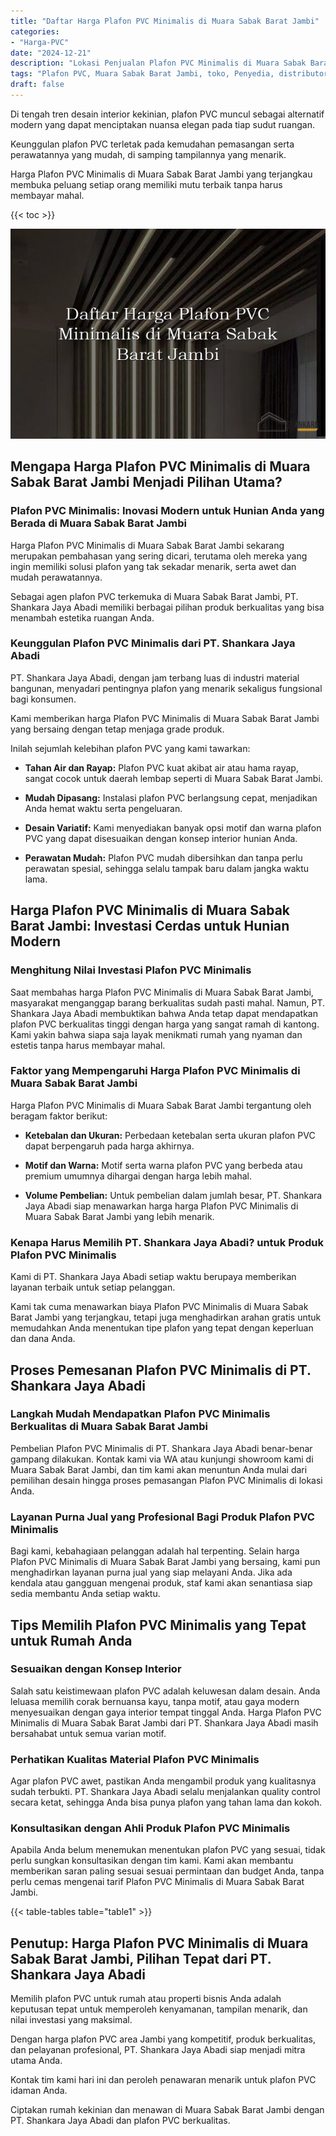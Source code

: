 ```yaml
---
title: "Daftar Harga Plafon PVC Minimalis di Muara Sabak Barat Jambi"
categories: 
- "Harga-PVC"
date: "2024-12-21"
description: "Lokasi Penjualan Plafon PVC Minimalis di Muara Sabak Barat Jambi bagi hunian, kantor, serta toko. Material terbaik, pilihan motif, variasi warna elegan, dengan servis instalasi ditangani oleh tim berpengalaman dan kepastian resmi!|Layanan distribusi Plafon PVC Minimalis di Muara Sabak Barat Jambi untuk keperluan hunian, perkantoran, atau toko, beserta panel unggulan dan pemasangan oleh teknisi profesional serta jaminan resmi.|Pilihan Plafon PVC Minimalis di Muara Sabak Barat Jambi yang andal untuk hunian, office, dan toko, bersama panel terbaik dan instalasi ditangani oleh tim profesional serta kepastian resmi.|Penyediaan Plafon PVC Minimalis di Muara Sabak Barat Jambi bagi hunian, kantor, dan gerai, beserta produk terbaik dan instalasi oleh teknisi berpengalaman, disertai beserta kepastian resmi.}"
tags: "Plafon PVC, Muara Sabak Barat Jambi, toko, Penyedia, distributor"
draft: false
---
```


Di tengah tren desain interior kekinian, plafon PVC muncul sebagai alternatif modern yang dapat menciptakan nuansa elegan pada tiap sudut ruangan.

Keunggulan plafon PVC terletak pada kemudahan pemasangan serta perawatannya yang mudah, di samping tampilannya yang menarik.

Harga Plafon PVC Minimalis di Muara Sabak Barat Jambi yang terjangkau membuka peluang setiap orang memiliki mutu terbaik tanpa harus membayar mahal.

{{< toc >}}

![Daftar Harga Plafon PVC Minimalis di Muara Sabak Barat Jambi](/images/Harga-PVC/Daftar-Harga-Plafon-PVC-Minimalis-di-Muara-Sabak-Barat-Jambi.png)


## Mengapa Harga Plafon PVC Minimalis di Muara Sabak Barat Jambi Menjadi Pilihan Utama?

### Plafon PVC Minimalis: Inovasi Modern untuk Hunian Anda yang Berada di Muara Sabak Barat Jambi

Harga Plafon PVC Minimalis di Muara Sabak Barat Jambi sekarang merupakan pembahasan yang sering dicari, terutama oleh mereka yang ingin memiliki solusi plafon yang tak sekadar menarik, serta awet dan mudah perawatannya.

Sebagai agen plafon PVC terkemuka di Muara Sabak Barat Jambi, PT. Shankara Jaya Abadi memiliki berbagai pilihan produk berkualitas yang bisa menambah estetika ruangan Anda.

### Keunggulan Plafon PVC Minimalis dari PT. Shankara Jaya Abadi

PT. Shankara Jaya Abadi, dengan jam terbang luas di industri material bangunan, menyadari pentingnya plafon yang menarik sekaligus fungsional bagi konsumen.

Kami memberikan harga Plafon PVC Minimalis di Muara Sabak Barat Jambi yang bersaing dengan tetap menjaga grade produk.

Inilah sejumlah kelebihan plafon PVC yang kami tawarkan:

- **Tahan Air dan Rayap:** Plafon PVC kuat akibat air atau hama rayap, sangat cocok untuk daerah lembap seperti di Muara Sabak Barat Jambi.

- **Mudah Dipasang:** Instalasi plafon PVC berlangsung cepat, menjadikan Anda hemat waktu serta pengeluaran.

- **Desain Variatif:** Kami menyediakan banyak opsi motif dan warna plafon PVC yang dapat disesuaikan dengan konsep interior hunian Anda.

- **Perawatan Mudah:** Plafon PVC mudah dibersihkan dan tanpa perlu perawatan spesial, sehingga selalu tampak baru dalam jangka waktu lama.

## Harga Plafon PVC Minimalis di Muara Sabak Barat Jambi: Investasi Cerdas untuk Hunian Modern

### Menghitung Nilai Investasi Plafon PVC Minimalis

Saat membahas harga Plafon PVC Minimalis di Muara Sabak Barat Jambi, masyarakat menganggap barang berkualitas sudah pasti mahal. Namun, PT. Shankara Jaya Abadi membuktikan bahwa Anda tetap dapat mendapatkan plafon PVC berkualitas tinggi dengan harga yang sangat ramah di kantong. Kami yakin bahwa siapa saja layak menikmati rumah yang nyaman dan estetis tanpa harus membayar mahal.

### Faktor yang Mempengaruhi Harga Plafon PVC Minimalis di Muara Sabak Barat Jambi

Harga Plafon PVC Minimalis di Muara Sabak Barat Jambi tergantung oleh beragam faktor berikut:

- **Ketebalan dan Ukuran:** Perbedaan ketebalan serta ukuran plafon PVC dapat berpengaruh pada harga akhirnya.

- **Motif dan Warna:** Motif serta warna plafon PVC yang berbeda atau premium umumnya dihargai dengan harga lebih mahal.

- **Volume Pembelian:** Untuk pembelian dalam jumlah besar, PT. Shankara Jaya Abadi siap menawarkan harga harga Plafon PVC Minimalis di Muara Sabak Barat Jambi yang lebih menarik.

### Kenapa Harus Memilih PT. Shankara Jaya Abadi? untuk Produk Plafon PVC Minimalis

Kami di PT. Shankara Jaya Abadi setiap waktu berupaya memberikan layanan terbaik untuk setiap pelanggan.

Kami tak cuma menawarkan biaya Plafon PVC Minimalis di Muara Sabak Barat Jambi yang terjangkau, tetapi juga menghadirkan arahan gratis untuk memudahkan Anda menentukan tipe plafon yang tepat dengan keperluan dan dana Anda.

## Proses Pemesanan Plafon PVC Minimalis di PT. Shankara Jaya Abadi

### Langkah Mudah Mendapatkan Plafon PVC Minimalis Berkualitas di Muara Sabak Barat Jambi

Pembelian Plafon PVC Minimalis di PT. Shankara Jaya Abadi benar-benar gampang dilakukan. Kontak kami via WA atau kunjungi showroom kami di Muara Sabak Barat Jambi, dan tim kami akan menuntun Anda mulai dari pemilihan desain hingga proses pemasangan Plafon PVC Minimalis di lokasi Anda.

### Layanan Purna Jual yang Profesional Bagi Produk Plafon PVC Minimalis

Bagi kami, kebahagiaan pelanggan adalah hal terpenting. Selain harga Plafon PVC Minimalis di Muara Sabak Barat Jambi yang bersaing, kami pun menghadirkan layanan purna jual yang siap melayani Anda. Jika ada kendala atau gangguan mengenai produk, staf kami akan senantiasa siap sedia membantu Anda setiap waktu.

## Tips Memilih Plafon PVC Minimalis yang Tepat untuk Rumah Anda

### Sesuaikan dengan Konsep Interior

Salah satu keistimewaan plafon PVC adalah keluwesan dalam desain. Anda leluasa memilih corak bernuansa kayu, tanpa motif, atau gaya modern menyesuaikan dengan gaya interior tempat tinggal Anda. Harga Plafon PVC Minimalis di Muara Sabak Barat Jambi dari PT. Shankara Jaya Abadi masih bersahabat untuk semua varian motif.

### Perhatikan Kualitas Material Plafon PVC Minimalis

Agar plafon PVC awet, pastikan Anda mengambil produk yang kualitasnya sudah terbukti. PT. Shankara Jaya Abadi selalu menjalankan quality control secara ketat, sehingga Anda bisa punya plafon yang tahan lama dan kokoh.

### Konsultasikan dengan Ahli Produk Plafon PVC Minimalis

Apabila Anda belum menemukan menentukan plafon PVC yang sesuai, tidak perlu sungkan konsultasikan dengan tim kami. Kami akan membantu memberikan saran paling sesuai sesuai permintaan dan budget Anda, tanpa perlu cemas mengenai tarif Plafon PVC Minimalis di Muara Sabak Barat Jambi.

{{< table-tables table="table1" >}}

## Penutup: Harga Plafon PVC Minimalis di Muara Sabak Barat Jambi, Pilihan Tepat dari PT. Shankara Jaya Abadi

Memilih plafon PVC untuk rumah atau properti bisnis Anda adalah keputusan tepat untuk memperoleh kenyamanan, tampilan menarik, dan nilai investasi yang maksimal.

Dengan harga plafon PVC area Jambi yang kompetitif, produk berkualitas, dan pelayanan profesional, PT. Shankara Jaya Abadi siap menjadi mitra utama Anda.

Kontak tim kami hari ini dan peroleh penawaran menarik untuk plafon PVC idaman Anda.

Ciptakan rumah kekinian dan menawan di Muara Sabak Barat Jambi dengan PT. Shankara Jaya Abadi dan plafon PVC berkualitas.